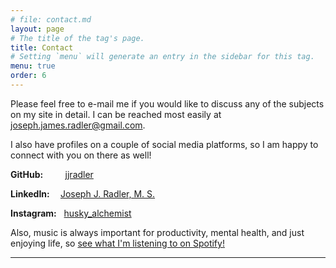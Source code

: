```yaml
---
# file: contact.md
layout: page
# The title of the tag's page.
title: Contact
# Setting `menu` will generate an entry in the sidebar for this tag.
menu: true
order: 6
---
```

Please feel free to e-mail me if you would like to discuss any of the subjects
on my site in detail. I can be reached most easily at
<a href="mailto:joseph.james.radler@gmail.com">joseph.james.radler@gmail.com</a>.

I also have profiles on a couple of social media platforms, so I am happy to
connect with you on there as well!

<strong>GitHub:</strong>         <a href="https://github.com/jjradler">jjradler</a>

<strong>LinkedIn:    </strong> <a href="www.linkedin.com/in/joseph-j-radler-m-s-
5a543128">Joseph J. Radler, M. S.</a>

<strong>Instagram:</strong>   <a href="https://www.instagram.com/husky_alchemist
/?hl=en">husky_alchemist</a>

Also, music is always important for productivity, mental health, and just enjoying life, so <a href="https://open.spotify.com/user/1265151748?si=z73KLPudSB-F2u5GX7LpWA">see what I'm listening to on Spotify!</a>

---

